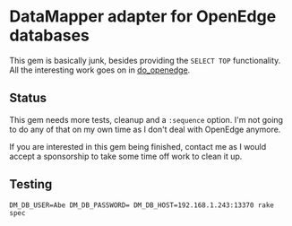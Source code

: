 # DataMapper adapter for OpenEdge databases

This gem is basically junk, besides providing the `SELECT TOP`
functionality.  All the interesting work goes on in [do_openedge][1].

## Status

This gem needs more tests, cleanup and a `:sequence` option. I'm not going
to do any of that on my own time as I don't deal with OpenEdge anymore.

If you are interested in this gem being finished, contact me as I would
accept a sponsorship to take some time off work to clean it up.

## Testing

    DM_DB_USER=Abe DM_DB_PASSWORD= DM_DB_HOST=192.168.1.243:13370 rake spec

[1]: https://github.com/abevoelker/do/tree/add-openedge-adapter
